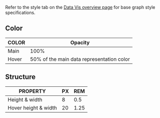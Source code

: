 Refer to the style tab on the [Data Vis overview page](/data-vis/overview/style) for base graph style specifications.

## Color
| COLOR            | Opacity                                    |
|------------------|--------------------------------------------|
| Main				     | 100%                                      |
| Hover			       | 50% of the main data representation color |



## Structure
| PROPERTY             | PX | REM  |
|----------------------|----|------|
| Height & width			 | 8  |  0.5 |
| Hover height & width | 20 | 1.25 |
